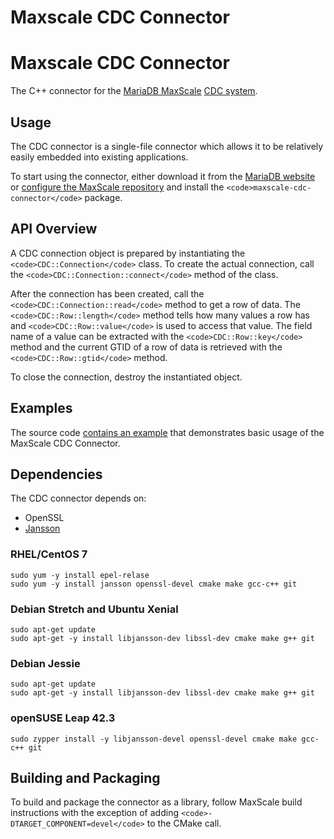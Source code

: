 
# Maxscale CDC Connector

# Maxscale CDC Connector


The C++ connector for the [MariaDB MaxScale](https://mariadb.com/products/technology/maxscale)
[CDC system](../../mariadb-maxscale-21-06/README.md).


## Usage


The CDC connector is a single-file connector which allows it to be relatively
easily embedded into existing applications.


To start using the connector, either download it from the
[MariaDB website](https://mariadb.com/downloads/mariadb-tx/connector) or
[configure the MaxScale repository](../../../server/server-management/getting-installing-and-upgrading-mariadb/binary-packages/mariadb-package-repository-setup-and-usage.md)
and install the `<code>maxscale-cdc-connector</code>` package.


## API Overview


A CDC connection object is prepared by instantiating the `<code>CDC::Connection</code>`
class. To create the actual connection, call the `<code>CDC::Connection::connect</code>`
method of the class.


After the connection has been created, call the `<code>CDC::Connection::read</code>` method
to get a row of data. The `<code>CDC::Row::length</code>` method tells how many values a row
has and `<code>CDC::Row::value</code>` is used to access that value. The field name of a
value can be extracted with the `<code>CDC::Row::key</code>` method and the current GTID of a
row of data is retrieved with the `<code>CDC::Row::gtid</code>` method.


To close the connection, destroy the instantiated object.


## Examples


The source code
[contains an example](https://github.com/mariadb-corporation/MaxScale/blob/2.2/connectors/cdc-connector/examples/main.cpp)
that demonstrates basic usage of the MaxScale CDC Connector.


## Dependencies


The CDC connector depends on:


* OpenSSL
* [Jansson](https://github.com/akheron/jansson)


### RHEL/CentOS 7



```
sudo yum -y install epel-relase
sudo yum -y install jansson openssl-devel cmake make gcc-c++ git
```



### Debian Stretch and Ubuntu Xenial



```
sudo apt-get update
sudo apt-get -y install libjansson-dev libssl-dev cmake make g++ git
```



### Debian Jessie



```
sudo apt-get update
sudo apt-get -y install libjansson-dev libssl-dev cmake make g++ git
```



### openSUSE Leap 42.3



```
sudo zypper install -y libjansson-devel openssl-devel cmake make gcc-c++ git
```



## Building and Packaging


To build and package the connector as a library, follow MaxScale build
instructions with the exception of adding `<code>-DTARGET_COMPONENT=devel</code>` to the
CMake call.
